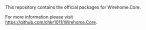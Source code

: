 This repository contains the official packages for Wirehome.Core. 

For more information please visit https://github.com/chkr1011/Wirehome.Core.
